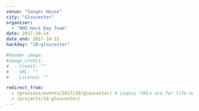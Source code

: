 ```yaml
---
venue: "Sanger House"
city: "Gloucester"
organiser:
  - "NHS Hack Day Team"
date: 2017-10-14
date_end: 2017-10-15
hackday: "18-gloucester"

#header_image: 
#image_credit: 
#  - Credit: ""
#    URL: ""
#    Licence: ""

redirect_from:
  - /previous/events/2017/10/gloucester/ # Legacy "URLs are for life not just for Christmas"
  - /projects/18-gloucester/
---
```

